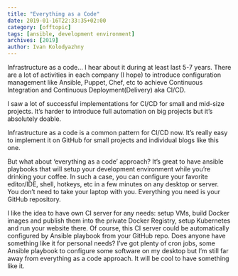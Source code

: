 ```yaml
---
title: "Everything as a Code"
date: 2019-01-16T22:33:35+02:00
category: [offtopic]
tags: [ansible, development environment]
archives: [2019]
author: Ivan Kolodyazhny
---
```


Infrastructure as a code… I hear about it during at least last 5-7 years. There are a lot of activities in each company (I hope) to introduce configuration management like Ansible, Puppet, Chef, etc to achieve Continuous Integration and Continuous Deployment(Delivery) aka CI/CD.

I saw a lot of successful implementations for CI/CD for small and mid-size projects. It’s harder to introduce full automation on big projects but it’s absolutely doable.

Infrastructure as a code is a common pattern for CI/CD now. It’s really easy to implement it on GitHub for small projects and individual blogs like this one.

But what about ‘everything as a code’ approach? It’s great to have ansible playbooks that will setup your development environment while you’re drinking your coffee. In such a case, you can configure your favorite editor/IDE, shell, hotkeys, etc in a few minutes on any desktop or server. You don’t need to take your laptop with you. Everything you need is your GitHub repository.

I like the idea to have own CI server for any needs: setup VMs, build Docker images and publish them into the private Docker Registry, setup Kubernetes and run your website there. Of course, this CI server could be automatically configured by Ansible playbook from your GitHub repo. Does anyone have something like it for personal needs? I’ve got plenty of cron jobs, some Ansible playbook to configure some software on my desktop but I’m still far away from everything as a code approach. It will be cool to have something like it.
